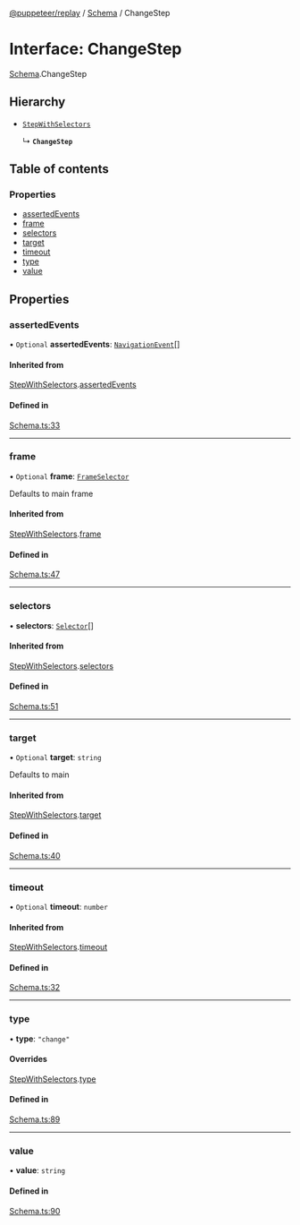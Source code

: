 [@puppeteer/replay](../README.md) / [Schema](../modules/Schema.md) / ChangeStep

# Interface: ChangeStep

[Schema](../modules/Schema.md).ChangeStep

## Hierarchy

- [`StepWithSelectors`](Schema.StepWithSelectors.md)

  ↳ **`ChangeStep`**

## Table of contents

### Properties

- [assertedEvents](Schema.ChangeStep.md#assertedevents)
- [frame](Schema.ChangeStep.md#frame)
- [selectors](Schema.ChangeStep.md#selectors)
- [target](Schema.ChangeStep.md#target)
- [timeout](Schema.ChangeStep.md#timeout)
- [type](Schema.ChangeStep.md#type)
- [value](Schema.ChangeStep.md#value)

## Properties

### assertedEvents

• `Optional` **assertedEvents**: [`NavigationEvent`](Schema.NavigationEvent.md)[]

#### Inherited from

[StepWithSelectors](Schema.StepWithSelectors.md).[assertedEvents](Schema.StepWithSelectors.md#assertedevents)

#### Defined in

[Schema.ts:33](https://github.com/puppeteer/replay/blob/main/src/Schema.ts#L33)

___

### frame

• `Optional` **frame**: [`FrameSelector`](../modules/Schema.md#frameselector)

Defaults to main frame

#### Inherited from

[StepWithSelectors](Schema.StepWithSelectors.md).[frame](Schema.StepWithSelectors.md#frame)

#### Defined in

[Schema.ts:47](https://github.com/puppeteer/replay/blob/main/src/Schema.ts#L47)

___

### selectors

• **selectors**: [`Selector`](../modules/Schema.md#selector)[]

#### Inherited from

[StepWithSelectors](Schema.StepWithSelectors.md).[selectors](Schema.StepWithSelectors.md#selectors)

#### Defined in

[Schema.ts:51](https://github.com/puppeteer/replay/blob/main/src/Schema.ts#L51)

___

### target

• `Optional` **target**: `string`

Defaults to main

#### Inherited from

[StepWithSelectors](Schema.StepWithSelectors.md).[target](Schema.StepWithSelectors.md#target)

#### Defined in

[Schema.ts:40](https://github.com/puppeteer/replay/blob/main/src/Schema.ts#L40)

___

### timeout

• `Optional` **timeout**: `number`

#### Inherited from

[StepWithSelectors](Schema.StepWithSelectors.md).[timeout](Schema.StepWithSelectors.md#timeout)

#### Defined in

[Schema.ts:32](https://github.com/puppeteer/replay/blob/main/src/Schema.ts#L32)

___

### type

• **type**: ``"change"``

#### Overrides

[StepWithSelectors](Schema.StepWithSelectors.md).[type](Schema.StepWithSelectors.md#type)

#### Defined in

[Schema.ts:89](https://github.com/puppeteer/replay/blob/main/src/Schema.ts#L89)

___

### value

• **value**: `string`

#### Defined in

[Schema.ts:90](https://github.com/puppeteer/replay/blob/main/src/Schema.ts#L90)
